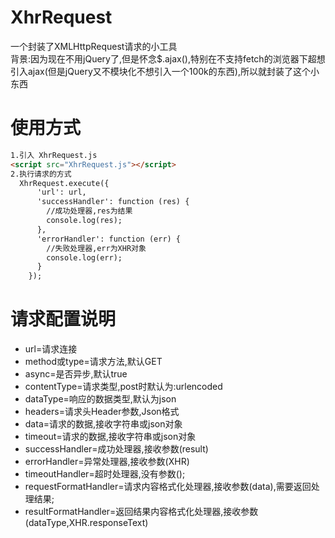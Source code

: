 # XhrRequest
一个封装了XMLHttpRequest请求的小工具<br>
背景:因为现在不用jQuery了,但是怀念$.ajax(),特别在不支持fetch的浏览器下超想引入ajax(但是jQuery又不模块化不想引入一个100k的东西),所以就封装了这个小东西

# 使用方式
```html
1.引入 XhrRequest.js
<script src="XhrRequest.js"></script>
2.执行请求的方式
  XhrRequest.execute({
      'url': url,
      'successHandler': function (res) {
        //成功处理器,res为结果
        console.log(res);
      },
      'errorHandler': function (err) {
        //失败处理器,err为XHR对象
        console.log(err);
      }
    });
```
# 请求配置说明
 * url=请求连接
 * method或type=请求方法,默认GET
 * async=是否异步,默认true
 * contentType=请求类型,post时默认为:urlencoded
 * dataType=响应的数据类型,默认为json
 * headers=请求头Header参数,Json格式
 * data=请求的数据,接收字符串或json对象
 * timeout=请求的数据,接收字符串或json对象
 * successHandler=成功处理器,接收参数(result)
 * errorHandler=异常处理器,接收参数(XHR)
 * timeoutHandler=超时处理器,没有参数();
 * requestFormatHandler=请求内容格式化处理器,接收参数(data),需要返回处理结果;
 * resultFormatHandler=返回结果内容格式化处理器,接收参数(dataType,XHR.responseText)
